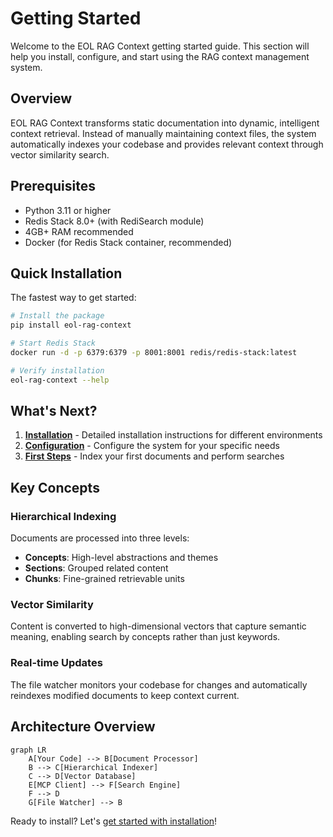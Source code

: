 # Getting Started

Welcome to the EOL RAG Context getting started guide. This section will help you install, configure, and start using the RAG context management system.

## Overview

EOL RAG Context transforms static documentation into dynamic, intelligent context retrieval. Instead of manually maintaining context files, the system automatically indexes your codebase and provides relevant context through vector similarity search.

## Prerequisites

- Python 3.11 or higher
- Redis Stack 8.0+ (with RediSearch module)
- 4GB+ RAM recommended
- Docker (for Redis Stack container, recommended)

## Quick Installation

The fastest way to get started:

```bash
# Install the package
pip install eol-rag-context

# Start Redis Stack
docker run -d -p 6379:6379 -p 8001:8001 redis/redis-stack:latest

# Verify installation
eol-rag-context --help
```

## What's Next?

1. **[Installation](installation.md)** - Detailed installation instructions for different environments
2. **[Configuration](configuration.md)** - Configure the system for your specific needs
3. **[First Steps](first-steps.md)** - Index your first documents and perform searches

## Key Concepts

### Hierarchical Indexing
Documents are processed into three levels:
- **Concepts**: High-level abstractions and themes
- **Sections**: Grouped related content 
- **Chunks**: Fine-grained retrievable units

### Vector Similarity
Content is converted to high-dimensional vectors that capture semantic meaning, enabling search by concepts rather than just keywords.

### Real-time Updates
The file watcher monitors your codebase for changes and automatically reindexes modified documents to keep context current.

## Architecture Overview

```mermaid
graph LR
    A[Your Code] --> B[Document Processor]
    B --> C[Hierarchical Indexer]
    C --> D[Vector Database]
    E[MCP Client] --> F[Search Engine]
    F --> D
    G[File Watcher] --> B
```

Ready to install? Let's [get started with installation](installation.md)!